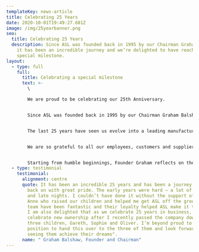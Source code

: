 ```yaml
---
templateKey: news-article
title: Celebrating 25 Years
date: 2020-10-01T19:49:27.681Z
image: /img/25yearbanner.png
seo:
  title: Celebrating 25 Years
  description: Since ASL was founded back in 1995 by our Chairman Graham Balshaw,
    it has been an incredible journey and we’re delighted to have reached this
    special milestone.
layout:
  - type: full
    full:
      title: Celebrating a special milestone
      text: >-
        \

        We are proud to be celebrating our 25th Anniversary.


        Since ASL was founded back in 1995 by our Chairman Graham Balshaw, it has been an incredible journey and we’re delighted to have reached this special milestone.


        The last 25 years have seen us evolve into a leading manufacturer with 70 staff and world class customers including Ford, Rolls Royce and Siemens.


        We are so grateful to all our employees, customers and suppliers who have helped us reach this anniversary and we look forward to many more years ahead.


        Starting from humble beginnings, Founder Graham reflects on the journey;
  - type: testimonial
    testimonial:
      alignment: centre
      quote: It has been an incredible 25 years and has been a journey that I look
        back on with great pride. The early years were hard – a lot of long days
        and late nights. I couldn’t have done it without the support of my wife
        Anne who raised our children and helped me get ASL off the ground. The
        team have been fantastic and their loyalty helped ASL make it this far.
        I am also delighted that as we celebrate 25 years in business, we also
        celebrate new ownership after I recently passed the company down to my
        three children, Gareth, Sophie and Oliver. I’m beyond proud to be in a
        position to hand this over to the three of them and look forward to
        seeing them achieve their dreams".
      name: " Graham Balshaw, Founder and Chairman"
---
```

